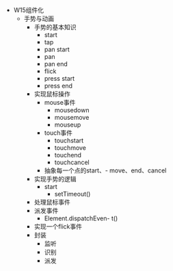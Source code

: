 - W15组件化
	- 手势与动画
		- 手势的基本知识
			- start
			- tap
			- pan start
			- pan
			- pan end
			- flick
			- press start
			- press end
		- 实现鼠标操作
			- mouse事件
				- mousedown
				- mousemove
				- mouseup
			- touch事件
				- touchstart
				- touchmove
				- touchend
				- touchcancel
			- 抽象每一个点的start、- move、end、cancel
		- 实现手势的逻辑
			- start
				- setTimeout()
		- 处理鼠标事件
		- 派发事件
			- Element.dispatchEven- t()
		- 实现一个flick事件
		- 封装
			- 监听
			- 识别
			- 派发